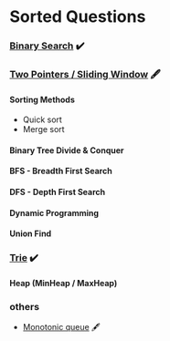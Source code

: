 # Sorted Questions

### [Binary Search](https://github.com/lilyzhaoyilu/LeetCodeRecord/blob/master/sortedQuestions/Binary%20Search.md) :heavy_check_mark:

### [Two Pointers / Sliding Window](https://github.com/lilyzhaoyilu/LeetCodeRecord/blob/master/sortedQuestions/Two%20Pointers%20%26%20Sliding%20Window.md) :fountain_pen:

#### Sorting Methods

- Quick sort
- Merge sort

#### Binary Tree Divide & Conquer

#### BFS - Breadth First Search

#### DFS - Depth First Search

#### Dynamic Programming

#### Union Find

### [Trie](https://github.com/lilyzhaoyilu/LeetCodeRecord/blob/master/sortedQuestions/Trie.md) :heavy_check_mark:

#### Heap (MinHeap / MaxHeap)

### others

- [Monotonic queue](!https://lucifer.ren/blog/2020/11/03/monotone-stack/) :fountain_pen:
